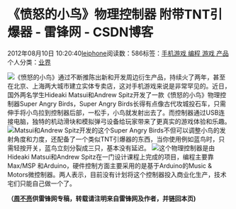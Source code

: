 
# 《愤怒的小鸟》物理控制器 附带TNT引爆器 - 雷锋网 - CSDN博客


2012年08月10日 10:20:40[leiphone](https://me.csdn.net/leiphone)阅读数：586标签：[手机游戏																](https://so.csdn.net/so/search/s.do?q=手机游戏&t=blog)[编程																](https://so.csdn.net/so/search/s.do?q=编程&t=blog)[游戏																](https://so.csdn.net/so/search/s.do?q=游戏&t=blog)[产品																](https://so.csdn.net/so/search/s.do?q=产品&t=blog)[
							](https://so.csdn.net/so/search/s.do?q=游戏&t=blog)[
																					](https://so.csdn.net/so/search/s.do?q=编程&t=blog)个人分类：[业界																](https://blog.csdn.net/leiphone/article/category/873390)
[
																								](https://so.csdn.net/so/search/s.do?q=编程&t=blog)
[
				](https://so.csdn.net/so/search/s.do?q=手机游戏&t=blog)
[
			](https://so.csdn.net/so/search/s.do?q=手机游戏&t=blog)


![](http://www.leiphone.com/wp-content/uploads/2012/08/tou11.jpg)《愤怒的小鸟》通过不断推陈出新和开发周边衍生产品，持续火了两年，甚至在北京、上海两大城市建立实体专卖店，这对手机游戏来说是非常罕见的。近日，国外两名学生Hideaki
 Matsui和Andrew Spitz开发了一款《愤怒的小鸟》物理控制器Super Angry Birds，Super Angry Birds长得有点像古代攻城投石车，只需伸手将小鸟拉到控制器后部，一松手，小鸟就发射出去了。而控制器通过USB连接电脑，独特的机动滑块和模拟弹弓设备给玩家带来了更真实的游戏体验和乐趣。
![](http://www.leiphone.com/wp-content/uploads/2012/08/ab1.jpg)Matsui和Andrew
 Spitz开发的这个Super Angry Birds不但可以调整小鸟的发射角度和力度，还配备了一个类似TNT引爆器的东西，当你使用例如蓝鸟时，只需轻按开关，蓝鸟立刻分裂成三只，基本没有延迟。
![](http://www.leiphone.com/wp-content/uploads/2012/08/ab2.png)这个物理控制器是由Hideaki
 Matsui和Andrew Spitz在一门设计课程上完成的项目，编程主要靠 Max/MSP 和Arduino，硬件控制方面主要采用的是基于Arduino的Music & Motors微控制器。两人表示，目前没有计划将这个控制器投入商业化生产，技术宅们只能自己做一个了。

**（****[周不亮](http://www.leiphone.com/author/%E5%91%A8%E4%B8%8D%E4%BA%AE)****供****雷锋网****专稿，转载请注明来自雷锋网及作者，并链回本页)**


